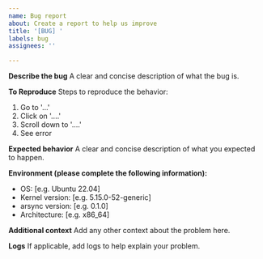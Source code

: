 ```yaml
---
name: Bug report
about: Create a report to help us improve
title: '[BUG] '
labels: bug
assignees: ''

---
```


**Describe the bug**
A clear and concise description of what the bug is.

**To Reproduce**
Steps to reproduce the behavior:
1. Go to '...'
2. Click on '....'
3. Scroll down to '....'
4. See error

**Expected behavior**
A clear and concise description of what you expected to happen.

**Environment (please complete the following information):**
 - OS: [e.g. Ubuntu 22.04]
 - Kernel version: [e.g. 5.15.0-52-generic]
 - arsync version: [e.g. 0.1.0]
 - Architecture: [e.g. x86_64]

**Additional context**
Add any other context about the problem here.

**Logs**
If applicable, add logs to help explain your problem.
